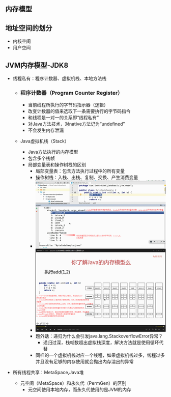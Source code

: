 ## 内存模型

## 地址空间的划分

* 内核空间
* 用户空间

## JVM内存模型-JDK8

* 线程私有：程序计数器、虚拟机栈、本地方法栈

  * ### 程序计数器（Program Counter Register）

    * 当前线程所执行的字节码指示器（逻辑）
    * 改变计数器的值来选取下一条需要执行的字节码指令
    * 和线程是一对一的关系即“线程私有”
    * 对Java方法技术，对native方法记为“undefined”
    * 不会发生内存泄漏
  * Java虚拟机栈（Stack）
    * Java方法执行的内存模型
    * 包含多个栈帧
    * 局部变量表和操作树栈的区别
      * 局部变量表：包含方法执行过程中的所有变量
      * 操作树栈：入栈、出栈、复制、交换、产生消费变量
      * ![](/模型/1.png)
      * ![](/assets/3.png)
      * 题外话：递归为什么会引发java.lang.StackoverflowError异常？
        * 递归过深，栈帧数超出虚拟栈深度，解决方法就是使用循环代替
      * 同样的一个虚拟机栈对应一个线程，如果虚拟机栈过多，线程过多并且没有足够的内存使用就会抛出内存溢出的异常

* 所有线程共享：MetaSpace,Java堆

  * 元空间（MetaSpace）和永久代（PermGen）的区别
    * 元空间使用本地内存，而永久代使用的是JVM的内存



